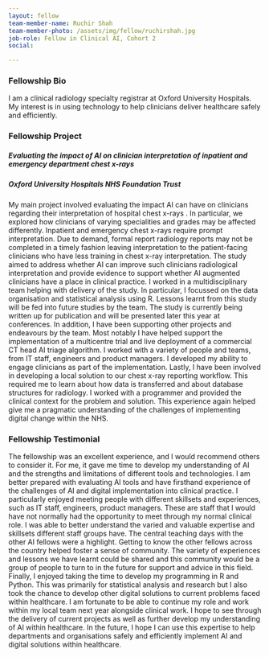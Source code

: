 ```yaml
---
layout: fellow
team-member-name: Ruchir Shah
team-member-photo: /assets/img/fellow/ruchirshah.jpg
job-role: Fellow in Clinical AI, Cohort 2
social:

---
```


### Fellowship Bio
I am a clinical radiology specialty registrar at Oxford University Hospitals. My interest is in using technology to help clinicians deliver healthcare safely and efficiently. 


### Fellowship Project
##### _Evaluating the impact of AI on clinician interpretation of inpatient and emergency department chest x-rays_
##### Oxford University Hospitals NHS Foundation Trust

My main project involved evaluating the impact AI can have on clinicians regarding their interpretation of hospital chest x-rays  . In particular, we explored how clinicians of varying specialities and grades may be affected differently.   Inpatient and emergency chest x-rays require prompt interpretation. Due to demand, formal report radiology reports may not be completed in a timely fashion leaving interpretation to the patient-facing clinicians who have less training in chest x-ray interpretation. The study aimed to address whether AI can improve such clinicians radiological interpretation and provide evidence to support whether AI augmented clinicians have a place in clinical practice.  I worked in a multidisciplinary team helping with delivery of the study. In particular, I focussed on the data organisation and statistical analysis using R. Lessons learnt from this study will be fed into future studies by the team.  The study is currently being written up for publication and will be presented later this year at conferences. In addition, I have been supporting other projects and endeavours by the team. Most notably I have helped support the implementation of a multicentre trial and live deployment of a commercial CT head AI triage algorithm. I worked with a variety of people and teams, from IT staff, engineers and product managers. I developed my ability to engage clinicians as part of the implementation.  Lastly, I have been involved in developing a local solution to our chest x-ray reporting workflow. This required me to learn about how data is transferred and about database structures for radiology. I worked with a programmer and provided the clinical context for the problem and solution. This experience again helped give me a pragmatic understanding of the challenges of implementing digital change within the NHS.  
### Fellowship Testimonial
The fellowship was an excellent experience, and I would recommend others to consider it. For me, it gave me time to develop my understanding of AI and the strengths and limitations of different tools and technologies. I am better prepared with evaluating AI tools and have firsthand experience of the challenges of AI and digital implementation into clinical practice.  I particularly enjoyed meeting people with different skillsets and experiences, such as IT staff, engineers, product managers. These are staff that I would have not normally had the opportunity to meet through my normal clinical role. I was able to better understand the varied and valuable expertise and skillsets different staff groups have.  The central teaching days with the other AI fellows were a highlight. Getting to know the other fellows across the country helped foster a sense of community. The variety of experiences and lessons we have learnt could be shared and this community would be a group of people to turn to in the future for support and advice in this field.  Finally, I enjoyed taking the time to develop my programming in R and Python.  This was primarily for statistical analysis and research but I also took the chance to develop other digital solutions to current problems faced within healthcare.  I am fortunate to be able to continue my role and work within my local team next year alongside clinical work. I hope to see through the delivery of current projects as well as further develop my understanding of AI within healthcare. In the future, I hope I can use this expertise to help departments and organisations safely and efficiently implement AI and digital solutions within healthcare. 

